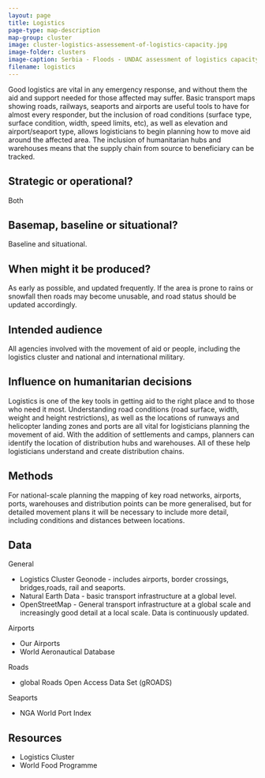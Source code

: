 ```yaml
---
layout: page
title: Logistics
page-type: map-description
map-group: cluster
image: cluster-logistics-assessement-of-logistics-capacity.jpg
image-folder: clusters
image-caption: Serbia - Floods - UNDAC assessment of logistics capacity, 26 May 2014
filename: logistics
---
```

Good logistics are vital in any emergency response, and without them the aid and support needed for those affected may suffer. Basic transport maps showing roads, railways, seaports and airports are useful tools to have for almost every responder, but the inclusion of road conditions \(surface type, surface condition, width, speed limits, etc\), as well as elevation and airport/seaport type, allows logisticians to begin planning how to move aid around the affected area. The inclusion of humanitarian hubs and warehouses means that the supply chain from source to beneficiary can be tracked.

## Strategic or operational?

Both

## Basemap, baseline or situational?

Baseline and situational.

## When might it be produced?

As early as possible, and updated frequently. If the area is prone to rains or snowfall then roads may become unusable, and road status should be updated accordingly.

## Intended audience

All agencies involved with the movement of aid or people, including the logistics cluster and national and international military.

## Influence on humanitarian decisions

Logistics is one of the key tools in getting aid to the right place and to those who need it most. Understanding road conditions \(road surface, width, weight and height restrictions\), as well as the locations of runways and helicopter landing zones and ports are all vital for logisticians planning the movement of aid. With the addition of settlements and camps, planners can identify the location of distribution hubs and warehouses. All of these help logisticians understand and create distribution chains.

## Methods

For national-scale planning the mapping of key road networks, airports, ports, warehouses and distribution points can be more generalised, but for detailed movement plans it will be necessary to include more detail, including conditions and distances between locations.

## Data

General

* Logistics Cluster Geonode - includes airports, border crossings, bridges,roads, rail and seaports.
* Natural Earth Data - basic transport infrastructure at a global level.
* OpenStreetMap - General transport infrastructure at a global scale and increasingly good detail at a local scale. Data is continuously updated.

Airports

* Our Airports
* World Aeronautical Database

Roads

* global Roads Open Access Data Set \(gROADS\)

Seaports

* NGA World Port Index

## Resources

* Logistics Cluster
* World Food Programme

